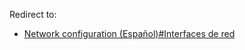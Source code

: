 Redirect to:

*   [Network configuration (Español)#Interfaces de red](/index.php/Network_configuration_(Espa%C3%B1ol)#Interfaces_de_red "Network configuration (Español)")